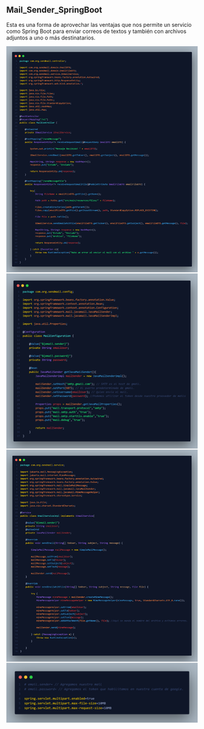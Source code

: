 ## Mail_Sender_SpringBoot 

Esta es una forma de aprovechar las ventajas que nos permite un servicio como Spring Boot para enviar correos de textos y también con archivos adjuntos a uno o más destinatarios.

![tumbail](/img1.png)
![tumbail](/img2.png)
![tumbail](/img3.png)
![tumbail](/img4.png)
